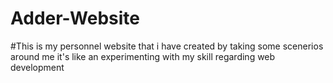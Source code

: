 # Adder-Website
#This is my personnel website that i have created by taking some scenerios around me it's like an experimenting with my skill regarding web development  
